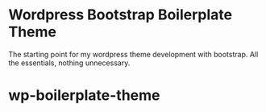 <h1>Wordpress Bootstrap Boilerplate Theme</h1>

The starting point for my wordpress theme development with bootstrap.
All the essentials, nothing unnecessary.
# wp-boilerplate-theme

